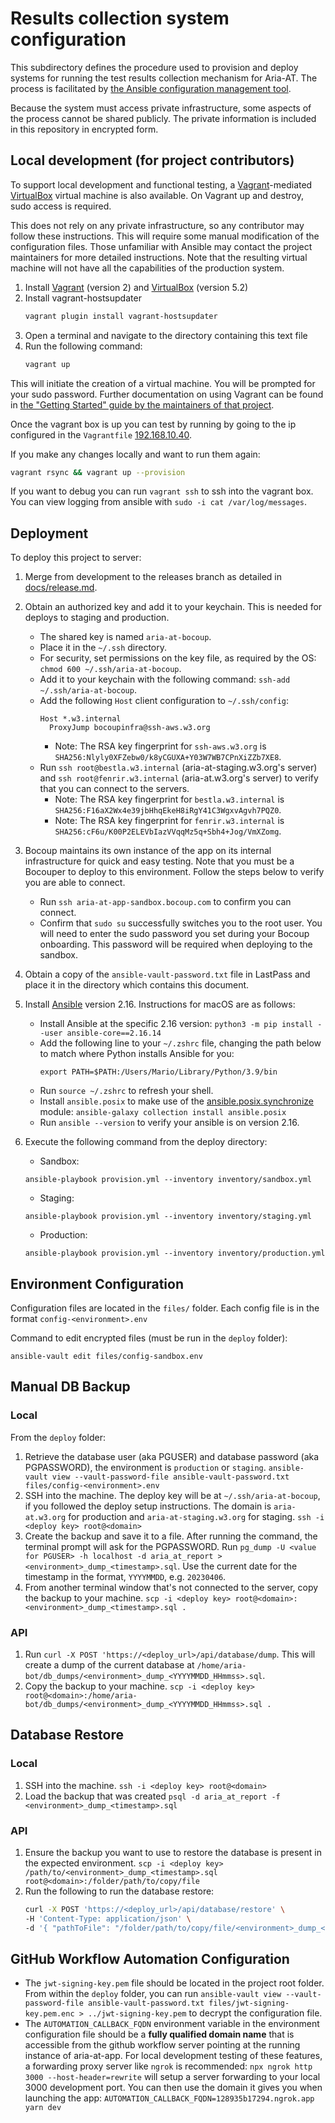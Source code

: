 # Results collection system configuration

This subdirectory defines the procedure used to provision and deploy systems
for running the test results collection mechanism for Aria-AT. The process is
facilitated by [the Ansible configuration management
tool](https://www.ansible.com/).

Because the system must access private infrastructure, some aspects of the
process cannot be shared publicly. The private information is included in this
repository in encrypted form.

## Local development (for project contributors)

To support local development and functional testing, a
[Vagrant](https://www.vagrantup.com/)-mediated
[VirtualBox](https://www.virtualbox.org/) virtual machine is also available. On Vagrant up and destroy, sudo access is required.

This does not rely on any private infrastructure, so any contributor may follow
these instructions. This will require some manual modification of the
configuration files. Those unfamiliar with Ansible may contact the project
maintainers for more detailed instructions. Note that the resulting virtual
machine will not have all the capabilities of the production system.

1. Install [Vagrant](https://www.vagrantup.com/) (version 2) and
   [VirtualBox](https://www.virtualbox.org/) (version 5.2)
2. Install vagrant-hostsupdater
   ```bash
   vagrant plugin install vagrant-hostsupdater
   ```
3. Open a terminal and navigate to the directory containing this text file
4. Run the following command:
   ```bash
   vagrant up
   ```

This will initiate the creation of a virtual machine. You will be prompted for your sudo password. Further documentation on using Vagrant can be found in [the "Getting Started" guide by the maintainers of that project](https://www.vagrantup.com/intro/getting-started/index.html).

Once the vagrant box is up you can test by running by going to the ip configured
in the `Vagrantfile` [192.168.10.40](192.168.10.40).

If you make any changes locally and want to run them again:

```bash
vagrant rsync && vagrant up --provision
```

If you want to debug you can run `vagrant ssh` to ssh into the vagrant box. You
can view logging from ansible with `sudo -i cat /var/log/messages`.

## Deployment

To deploy this project to server:

1. Merge from development to the releases branch as detailed in [docs/release.md](../docs/release.md).
1. Obtain an authorized key and add it to your keychain. This is needed for deploys to staging and production.

   - The shared key is named `aria-at-bocoup`.
   - Place it in the `~/.ssh` directory.
   - For security, set permissions on the key file, as required by the OS: `chmod 600 ~/.ssh/aria-at-bocoup`.
   - Add it to your keychain with the following command: `ssh-add ~/.ssh/aria-at-bocoup`.
   - Add the following `Host` client configuration to `~/.ssh/config`:
     ```
     Host *.w3.internal
       ProxyJump bocoupinfra@ssh-aws.w3.org
     ```
     - Note: The RSA key fingerprint for `ssh-aws.w3.org` is `SHA256:Nlyly0XFZebw0/k8yCGUXA+Y03W7WB7CPnXiZZb7XE8`.
   - Run `ssh root@bestla.w3.internal` (aria-at-staging.w3.org's server) and `ssh root@fenrir.w3.internal` (aria-at.w3.org's server) to verify that you can connect to the servers.
     - Note: The RSA key fingerprint for `bestla.w3.internal` is `SHA256:F16aX2Wx4e39jbHhqEkeH8iRgY41C3WgxvAgvh7PQZ0`.
     - Note: The RSA key fingerprint for `fenrir.w3.internal` is `SHA256:cF6u/K00P2ELEVbIazVVqqMz5q+Sbh4+Jog/VmXZomg`.

1. Bocoup maintains its own instance of the app on its internal infrastructure for quick and easy testing. Note that you must be a Bocouper to deploy to this environment. Follow the steps below to verify you are able to connect.

   - Run `ssh aria-at-app-sandbox.bocoup.com` to confirm you can connect.
   - Confirm that `sudo su` successfully switches you to the root user. You will need to enter the sudo password you set during your Bocoup onboarding. This password will be required when deploying to the sandbox.

1. Obtain a copy of the `ansible-vault-password.txt` file in LastPass and place it in the directory which contains this document.
1. Install [Ansible](https://www.ansible.com/) version 2.16. Instructions for macOS are as follows:

   - Install Ansible at the specific 2.16 version: `python3 -m pip install --user ansible-core==2.16.14`
   - Add the following line to your `~/.zshrc` file, changing the path below to match where Python installs Ansible for you:
     ```
     export PATH=$PATH:/Users/Mario/Library/Python/3.9/bin
     ```
   - Run `source ~/.zshrc` to refresh your shell.
   - Install `ansible.posix` to make use of the [ansible.posix.synchronize](https://docs.ansible.com/ansible/latest/collections/ansible/posix/synchronize_module.html#ansible-posix-synchronize-module-a-wrapper-around-rsync-to-make-common-tasks-in-your-playbooks-quick-and-easy) module: `ansible-galaxy collection install ansible.posix`
   - Run `ansible --version` to verify your ansible is on version 2.16.

1. Execute the following command from the deploy directory:
   - Sandbox:
   ```
   ansible-playbook provision.yml --inventory inventory/sandbox.yml
   ```
   - Staging:
   ```
   ansible-playbook provision.yml --inventory inventory/staging.yml
   ```
   - Production:
   ```
   ansible-playbook provision.yml --inventory inventory/production.yml
   ```

## Environment Configuration

Configuration files are located in the `files/` folder. Each config file is in the format `config-<environment>.env`

Command to edit encrypted files (must be run in the `deploy` folder):

```
ansible-vault edit files/config-sandbox.env
```

## Manual DB Backup

### Local

From the `deploy` folder:

1. Retrieve the database user (aka PGUSER) and database password (aka PGPASSWORD), the environment is `production` or `staging`.
   `ansible-vault view --vault-password-file ansible-vault-password.txt files/config-<environment>.env`
2. SSH into the machine. The deploy key will be at `~/.ssh/aria-at-bocoup`, if you followed the deploy setup instructions. The domain is `aria-at.w3.org` for production and `aria-at-staging.w3.org` for staging.
   `ssh -i <deploy key> root@<domain>`
3. Create the backup and save it to a file. After running the command, the terminal prompt will ask for the PGPASSWORD. Run
   `pg_dump -U <value for PGUSER> -h localhost -d aria_at_report > <environment>_dump_<timestamp>.sql`. Use the current date for the timestamp in the format, `YYYYMMDD`, e.g. `20230406`.
4. From another terminal window that's not connected to the server, copy the backup to your machine.
   `scp -i <deploy key> root@<domain>:<environment>_dump_<timestamp>.sql .`

### API

1. Run `curl -X POST 'https://<deploy_url>/api/database/dump`. This will create a dump of the current database at `/home/aria-bot/db_dumps/<environment>_dump_<YYYYMMDD_HHmmss>.sql`.
2. Copy the backup to your machine.
   `scp -i <deploy key> root@<domain>:/home/aria-bot/db_dumps/<environment>_dump_<YYYYMMDD_HHmmss>.sql .`

## Database Restore

### Local

1. SSH into the machine.
   `ssh -i <deploy key> root@<domain>`
2. Load the backup that was created
   `psql -d aria_at_report -f <environment>_dump_<timestamp>.sql`

### API

1. Ensure the backup you want to use to restore the database is present in the expected environment.
   `scp -i <deploy key> /path/to/<environment>_dump_<timestamp>.sql root@<domain>:/folder/path/to/copy/file`
2. Run the following to run the database restore:
   ```bash
   curl -X POST 'https://<deploy_url>/api/database/restore' \
   -H 'Content-Type: application/json' \
   -d '{ "pathToFile": "/folder/path/to/copy/file/<environment>_dump_<timestamp>.sql" }'
   ```

## GitHub Workflow Automation Configuration

- The `jwt-signing-key.pem` file should be located in the project root folder.
  From within the `deploy` folder, you can run `ansible-vault view --vault-password-file ansible-vault-password.txt files/jwt-signing-key.pem.enc > ../jwt-signing-key.pem` to decrypt the configuration file.
- The `AUTOMATION_CALLBACK_FQDN` environment variable in the environment configuration file should be a **fully qualified domain name** that is accessible from the github workflow server pointing at the running instance of aria-at-app. For local development testing of these features, a forwarding proxy server like `ngrok` is recommended: `npx ngrok http 3000 --host-header=rewrite` will setup a server forwarding to your local 3000 development port. You can then use the domain it gives you when launching the app:
  `AUTOMATION_CALLBACK_FQDN=128935b17294.ngrok.app yarn dev`
